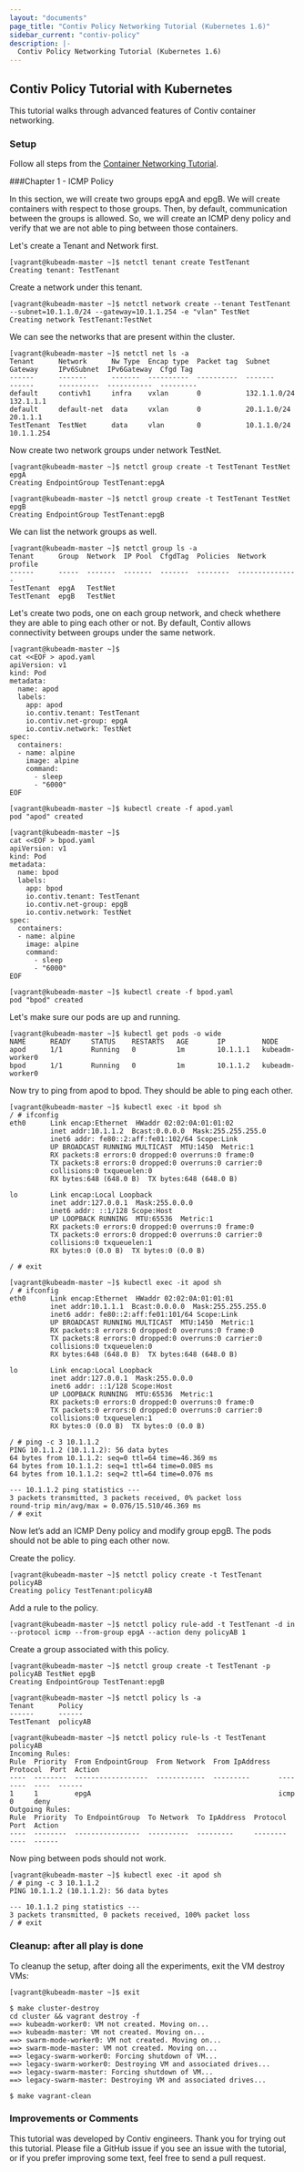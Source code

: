 ```yaml
---
layout: "documents"
page_title: "Contiv Policy Networking Tutorial (Kubernetes 1.6)"
sidebar_current: "contiv-policy"
description: |-
  Contiv Policy Networking Tutorial (Kubernetes 1.6)
---
```


## Contiv Policy Tutorial with Kubernetes

This tutorial walks through advanced features of Contiv container networking.

### Setup
Follow all steps from the [Container Networking Tutorial](/documents/tutorials/networking-kubernetes-16.html).

###Chapter 1 - ICMP Policy

In this section, we will create two groups epgA and epgB. We will create containers with respect to those groups. Then, by default, communication between the groups is allowed. So, we will create an ICMP deny policy and verify that we are not able to ping between those containers.

Let's create a Tenant and Network first.

```
[vagrant@kubeadm-master ~]$ netctl tenant create TestTenant
Creating tenant: TestTenant 
```
Create a network under this tenant.

```
[vagrant@kubeadm-master ~]$ netctl network create --tenant TestTenant --subnet=10.1.1.0/24 --gateway=10.1.1.254 -e "vlan" TestNet
Creating network TestTenant:TestNet
```
We can see the networks that are present within the cluster.

```
[vagrant@kubeadm-master ~]$ netctl net ls -a
Tenant      Network      Nw Type  Encap type  Packet tag  Subnet        Gateway     IPv6Subnet  IPv6Gateway  Cfgd Tag
------      -------      -------  ----------  ----------  -------       ------      ----------  -----------  ---------
default     contivh1     infra    vxlan       0           132.1.1.0/24  132.1.1.1
default     default-net  data     vxlan       0           20.1.1.0/24   20.1.1.1
TestTenant  TestNet      data     vlan        0           10.1.1.0/24   10.1.1.254
```
Now create two network groups under network TestNet.

```
[vagrant@kubeadm-master ~]$ netctl group create -t TestTenant TestNet epgA
Creating EndpointGroup TestTenant:epgA 

[vagrant@kubeadm-master ~]$ netctl group create -t TestTenant TestNet epgB
Creating EndpointGroup TestTenant:epgB 
```
We can list the network groups as well.

```
[vagrant@kubeadm-master ~]$ netctl group ls -a
Tenant      Group  Network  IP Pool  CfgdTag  Policies  Network profile
------      -----  -------  -------  -------  --------  ---------------
TestTenant  epgA   TestNet
TestTenant  epgB   TestNet
```
Let's create two pods, one on each group network, and check whethere they are able to ping each other or not. By default, Contiv allows connectivity between groups under the same network.

```
[vagrant@kubeadm-master ~]$ 
cat <<EOF > apod.yaml
apiVersion: v1
kind: Pod
metadata:
  name: apod
  labels:
    app: apod
    io.contiv.tenant: TestTenant
    io.contiv.net-group: epgA
    io.contiv.network: TestNet
spec:
  containers:
  - name: alpine
    image: alpine
    command:
      - sleep
      - "6000"
EOF
 
[vagrant@kubeadm-master ~]$ kubectl create -f apod.yaml
pod "apod" created
```
```
[vagrant@kubeadm-master ~]$ 
cat <<EOF > bpod.yaml
apiVersion: v1
kind: Pod
metadata:
  name: bpod
  labels:
    app: bpod
    io.contiv.tenant: TestTenant
    io.contiv.net-group: epgB
    io.contiv.network: TestNet
spec:
  containers:
  - name: alpine
    image: alpine
    command:
      - sleep
      - "6000"
EOF
 
[vagrant@kubeadm-master ~]$ kubectl create -f bpod.yaml
pod "bpod" created
```
Let's make sure our pods are up and running.

```
[vagrant@kubeadm-master ~]$ kubectl get pods -o wide
NAME      READY     STATUS    RESTARTS   AGE       IP         NODE
apod      1/1       Running   0          1m        10.1.1.1   kubeadm-worker0
bpod      1/1       Running   0          1m        10.1.1.2   kubeadm-worker0
```
Now try to ping from apod to bpod. They should be able to ping each other.

```
[vagrant@kubeadm-master ~]$ kubectl exec -it bpod sh
/ # ifconfig
eth0      Link encap:Ethernet  HWaddr 02:02:0A:01:01:02
          inet addr:10.1.1.2  Bcast:0.0.0.0  Mask:255.255.255.0
          inet6 addr: fe80::2:aff:fe01:102/64 Scope:Link
          UP BROADCAST RUNNING MULTICAST  MTU:1450  Metric:1
          RX packets:8 errors:0 dropped:0 overruns:0 frame:0
          TX packets:8 errors:0 dropped:0 overruns:0 carrier:0
          collisions:0 txqueuelen:0
          RX bytes:648 (648.0 B)  TX bytes:648 (648.0 B)

lo        Link encap:Local Loopback
          inet addr:127.0.0.1  Mask:255.0.0.0
          inet6 addr: ::1/128 Scope:Host
          UP LOOPBACK RUNNING  MTU:65536  Metric:1
          RX packets:0 errors:0 dropped:0 overruns:0 frame:0
          TX packets:0 errors:0 dropped:0 overruns:0 carrier:0
          collisions:0 txqueuelen:1
          RX bytes:0 (0.0 B)  TX bytes:0 (0.0 B)

/ # exit
```
```
[vagrant@kubeadm-master ~]$ kubectl exec -it apod sh
/ # ifconfig
eth0      Link encap:Ethernet  HWaddr 02:02:0A:01:01:01
          inet addr:10.1.1.1  Bcast:0.0.0.0  Mask:255.255.255.0
          inet6 addr: fe80::2:aff:fe01:101/64 Scope:Link
          UP BROADCAST RUNNING MULTICAST  MTU:1450  Metric:1
          RX packets:8 errors:0 dropped:0 overruns:0 frame:0
          TX packets:8 errors:0 dropped:0 overruns:0 carrier:0
          collisions:0 txqueuelen:0
          RX bytes:648 (648.0 B)  TX bytes:648 (648.0 B)

lo        Link encap:Local Loopback
          inet addr:127.0.0.1  Mask:255.0.0.0
          inet6 addr: ::1/128 Scope:Host
          UP LOOPBACK RUNNING  MTU:65536  Metric:1
          RX packets:0 errors:0 dropped:0 overruns:0 frame:0
          TX packets:0 errors:0 dropped:0 overruns:0 carrier:0
          collisions:0 txqueuelen:1
          RX bytes:0 (0.0 B)  TX bytes:0 (0.0 B)

/ # ping -c 3 10.1.1.2
PING 10.1.1.2 (10.1.1.2): 56 data bytes
64 bytes from 10.1.1.2: seq=0 ttl=64 time=46.369 ms
64 bytes from 10.1.1.2: seq=1 ttl=64 time=0.085 ms
64 bytes from 10.1.1.2: seq=2 ttl=64 time=0.076 ms

--- 10.1.1.2 ping statistics ---
3 packets transmitted, 3 packets received, 0% packet loss
round-trip min/avg/max = 0.076/15.510/46.369 ms
/ # exit
```
Now let’s add an ICMP Deny policy and modify group epgB. The pods should not be able to ping each other now.

Create the policy.

```
[vagrant@kubeadm-master ~]$ netctl policy create -t TestTenant policyAB
Creating policy TestTenant:policyAB 
```
Add a rule to the policy.

```
[vagrant@kubeadm-master ~]$ netctl policy rule-add -t TestTenant -d in --protocol icmp --from-group epgA --action deny policyAB 1
```
Create a group associated with this policy.

```
[vagrant@kubeadm-master ~]$ netctl group create -t TestTenant -p policyAB TestNet epgB
Creating EndpointGroup TestTenant:epgB 
```
```
[vagrant@kubeadm-master ~]$ netctl policy ls -a
Tenant      Policy
------      ------
TestTenant  policyAB
 
[vagrant@kubeadm-master ~]$ netctl policy rule-ls -t TestTenant policyAB
Incoming Rules:
Rule  Priority  From EndpointGroup  From Network  From IpAddress  Protocol  Port  Action
----  --------  ------------------  ------------  ---------       --------  ----  ------
1     1         epgA                                              icmp      0     deny
Outgoing Rules:
Rule  Priority  To EndpointGroup  To Network  To IpAddress  Protocol  Port  Action
----  --------  ----------------  ----------  ---------     --------  ----  ------
```

Now ping between pods should not work.

```
[vagrant@kubeadm-master ~]$ kubectl exec -it apod sh
/ # ping -c 3 10.1.1.2
PING 10.1.1.2 (10.1.1.2): 56 data bytes

--- 10.1.1.2 ping statistics ---
3 packets transmitted, 0 packets received, 100% packet loss
/ # exit
```

### Cleanup: **after all play is done**
To cleanup the setup, after doing all the experiments, exit the VM destroy VMs:

```
[vagrant@kubeadm-master ~]$ exit

$ make cluster-destroy
cd cluster && vagrant destroy -f
==> kubeadm-worker0: VM not created. Moving on...
==> kubeadm-master: VM not created. Moving on...
==> swarm-mode-worker0: VM not created. Moving on...
==> swarm-mode-master: VM not created. Moving on...
==> legacy-swarm-worker0: Forcing shutdown of VM...
==> legacy-swarm-worker0: Destroying VM and associated drives...
==> legacy-swarm-master: Forcing shutdown of VM...
==> legacy-swarm-master: Destroying VM and associated drives...

$ make vagrant-clean

```

### Improvements or Comments
This tutorial was developed by Contiv engineers. Thank you for trying out this tutorial.
Please file a GitHub issue if you see an issue with the tutorial, or if you prefer
improving some text, feel free to send a pull request.
